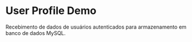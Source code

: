 # User Profile Demo
Recebimento de dados de usuários autenticados para armazenamento em banco de dados MySQL.
